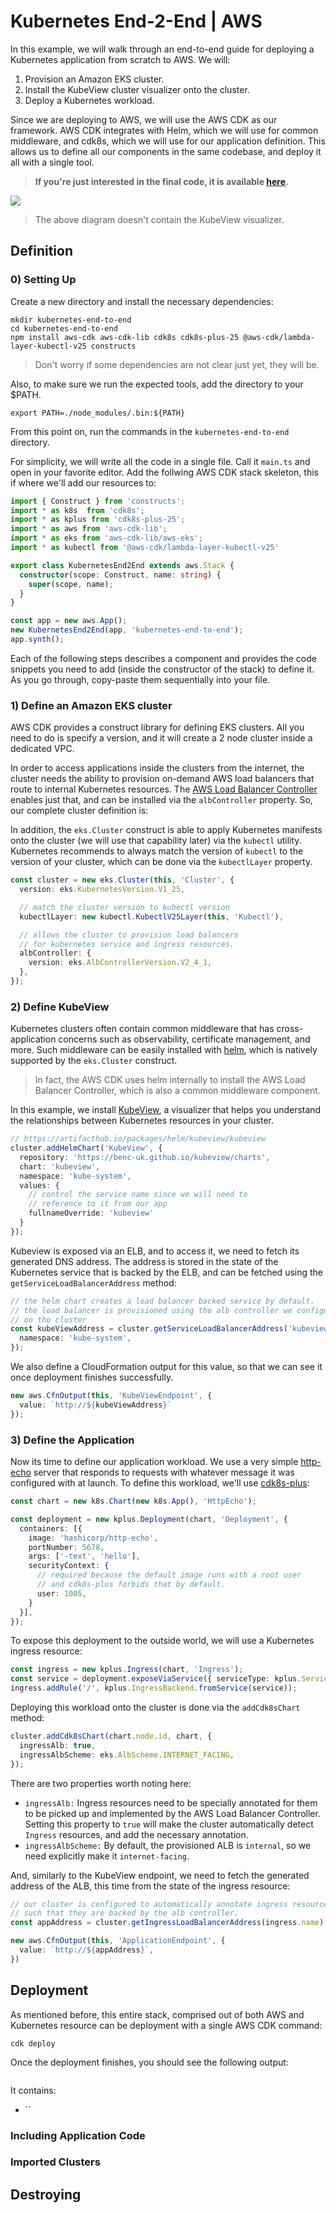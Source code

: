 # Kubernetes End-2-End | AWS

In this example, we will walk through an end-to-end guide for deploying
a Kubernetes application from scratch to AWS. We will:

1. Provision an Amazon EKS cluster.
3. Install the KubeView cluster visualizer onto the cluster.
4. Deploy a Kubernetes workload.

Since we are deploying to AWS, we will use the AWS CDK as our framework. AWS CDK integrates
with Helm, which we will use for common middleware, and cdk8s, which we will use for our application definition. This allows us to define all our components in the same codebase, and deploy it all with a single tool.

> **If you're just interested in the final code, it is available [here](./main.ts).**

![](./architecture.png)

> The above diagram doesn't contain the KubeView visualizer.

## Definition

### 0) Setting Up

Create a new directory and install the necessary dependencies:

```console
mkdir kubernetes-end-to-end
cd kubernetes-end-to-end
npm install aws-cdk aws-cdk-lib cdk8s cdk8s-plus-25 @aws-cdk/lambda-layer-kubectl-v25 constructs
```

> Don't worry if some dependencies are not clear just yet, they will be.

Also, to make sure we run the expected tools, add the directory to your $PATH.

```console
export PATH=./node_modules/.bin:${PATH}
```

From this point on, run the commands in the `kubernetes-end-to-end` directory.

For simplicity, we will write all the code in a single file. Call it `main.ts`
and open in your favorite editor. Add the follwing AWS CDK stack skeleton, this
if where we'll add our resources to:

```ts
import { Construct } from 'constructs';
import * as k8s  from 'cdk8s';
import * as kplus from 'cdk8s-plus-25';
import * as aws from 'aws-cdk-lib';
import * as eks from 'aws-cdk-lib/aws-eks';
import * as kubectl from '@aws-cdk/lambda-layer-kubectl-v25'

export class KubernetesEnd2End extends aws.Stack {
  constructor(scope: Construct, name: string) {
    super(scope, name);
  }
}

const app = new aws.App();
new KubernetesEnd2End(app, 'kubernetes-end-to-end');
app.synth();
```

Each of the following steps describes a component and provides the code snippets
you need to add (inside the constructor of the stack) to define it.
As you go through, copy-paste them sequentially into your file.

### 1) Define an Amazon EKS cluster

AWS CDK provides a construct library for defining EKS clusters. All you need to do
is specify a version, and it will create a 2 node cluster inside a dedicated VPC.

In order to access applications inside the clusters from the internet,
the cluster needs the ability to provision on-demand AWS load balancers that
route to internal Kubernetes resources. The [AWS Load Balancer Controller](https://kubernetes-sigs.github.io/aws-load-balancer-controller) enables just that,
and can be installed via the `albController` property. So, our complete cluster definition is:

In addition, the `eks.Cluster` construct is able to apply Kubernetes manifests onto the
cluster (we will use that capability later) via the `kubectl` utility.
Kubernetes recommends to always match the version of `kubectl` to the version of your
cluster, which can be done via the `kubectlLayer` property.

```ts
const cluster = new eks.Cluster(this, 'Cluster', {
  version: eks.KubernetesVersion.V1_25,

  // match the cluster version to kubectl version
  kubectlLayer: new kubectl.KubectlV25Layer(this, 'Kubectl'),

  // allows the cluster to provision load balancers
  // for kubernetes service and ingress resources.
  albController: {
    version: eks.AlbControllerVersion.V2_4_1,
  },
});
```

### 2) Define KubeView

Kubernetes clusters often contain common middleware that has cross-application concerns
such as observability, certificate management, and more. Such middleware can be easily installed with [helm](https://helm.sh/), which is natively supported by the `eks.Cluster` construct.

> In fact, the AWS CDK uses helm internally to install the AWS Load Balancer Controller,
which is also a common middleware component.

In this example, we install [KubeView](https://artifacthub.io/packages/helm/kubeview/kubeview), a visualizer that helps you understand the relationships between Kubernetes
resources in your cluster.

```ts
// https://artifacthub.io/packages/helm/kubeview/kubeview
cluster.addHelmChart('KubeView', {
  repository: 'https://benc-uk.github.io/kubeview/charts',
  chart: 'kubeview',
  namespace: 'kube-system',
  values: {
    // control the service name since we will need to
    // reference to it from our app
    fullnameOverride: 'kubeview'
  }
});
```

Kubeview is exposed via an ELB, and to access it, we need to fetch its generated DNS address.
The address is stored in the state of the Kubernetes service that is backed by the ELB, and can be fetched using the `getServiceLoadBalancerAddress` method:

```ts
// the helm chart creates a load balancer backed service by default.
// the load balancer is provisioned using the alb controller we configured
// on the cluster
const kubeViewAddress = cluster.getServiceLoadBalancerAddress('kubeview', {
  namespace: 'kube-system',
});
```

We also define a CloudFormation output for this value, so that we can see it once
deployment finishes successfully.

```ts
new aws.CfnOutput(this, 'KubeViewEndpoint', {
  value: `http://${kubeViewAddress}`
});
```

### 3) Define the Application

Now its time to define our application workload. We use a very simple [http-echo](https://hub.docker.com/r/hashicorp/http-echo/) server that responds to requests with whatever
message it was configured with at launch. To define this workload, we'll use [cdk8s-plus](https://github.com/cdk8s-team/cdk8s-plus):

```ts
const chart = new k8s.Chart(new k8s.App(), 'HttpEcho');

const deployment = new kplus.Deployment(chart, 'Deployment', {
  containers: [{
    image: 'hashicorp/http-echo',
    portNumber: 5678,
    args: ['-text', 'hello'],
    securityContext: {
      // required because the default image runs with a root user
      // and cdk8s-plus forbids that by default.
      user: 1005,
    }
  }],
});
```

To expose this deployment to the outside world, we will use a
Kubernetes ingress resource:

```ts
const ingress = new kplus.Ingress(chart, 'Ingress');
const service = deployment.exposeViaService({ serviceType: kplus.ServiceType.NODE_PORT });
ingress.addRule('/', kplus.IngressBackend.fromService(service));
```

Deploying this workload onto the cluster is done via the `addCdk8sChart` method:

```ts
cluster.addCdk8sChart(chart.node.id, chart, {
  ingressAlb: true,
  ingressAlbScheme: eks.AlbScheme.INTERNET_FACING,
});
```

There are two properties worth noting here:

- `ingressAlb:` Ingress resources need to be specially annotated for them to be picked up and implemented by the AWS Load Balancer Controller. Setting this property to `true` will make the cluster automatically detect `Ingress` resources, and add the necessary annotation.
- `ingressAlbScheme:` By default, the provisioned ALB is `internal`, so we need explicitly make it `internet-facing`.

And, similarly to the KubeView endpoint, we need to fetch the generated address of the ALB,
this time from the state of the ingress resource:

```ts
// our cluster is configured to automatically annotate ingress resource
// such that they are backed by the alb controller.
const appAddress = cluster.getIngressLoadBalancerAddress(ingress.name);

new aws.CfnOutput(this, 'ApplicationEndpoint', {
  value: `http://${appAddress}`,
})
```

## Deployment

As mentioned before, this entire stack, comprised out of both AWS and Kubernetes resource
can be deployment with a single AWS CDK command:

```console
cdk deploy
```

Once the deployment finishes, you should see the following output:

```console

```

It contains:

- ``

### Including Application Code

### Imported Clusters

## Destroying



